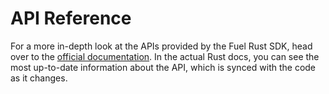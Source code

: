 # API Reference

For a more in-depth look at the APIs provided by the Fuel Rust SDK, head over to the [official documentation](https://docs.rs/fuels/{{versions.fuels}}/fuels/). In the actual Rust docs, you can see the most up-to-date information about the API, which is synced with the code as it changes.
